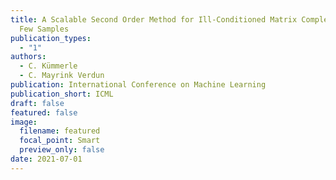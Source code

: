 ```yaml
---
title: A Scalable Second Order Method for Ill-Conditioned Matrix Completion from
  Few Samples
publication_types:
  - "1"
authors:
  - C. Kümmerle
  - C. Mayrink Verdun
publication: International Conference on Machine Learning
publication_short: ICML
draft: false
featured: false
image:
  filename: featured
  focal_point: Smart
  preview_only: false
date: 2021-07-01
---
```

